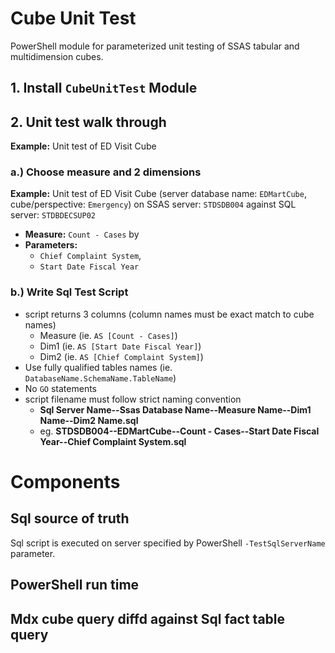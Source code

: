 # Cube Unit Test
PowerShell module for parameterized unit testing of SSAS tabular and multidimension cubes.

## 1. Install `CubeUnitTest` Module

## 2. Unit test walk through
__Example:__ Unit test of ED Visit Cube

### a.) Choose measure and 2 dimensions

__Example:__ Unit test of ED Visit Cube (server database name: `EDMartCube`, cube/perspective: `Emergency`) on SSAS server: `STDSDB004` against SQL server: `STDBDECSUP02`

- __Measure:__ `Count - Cases` by
- __Parameters:__ 
    - `Chief Complaint System`, 
    - `Start Date Fiscal Year`

### b.) Write Sql Test Script

- script returns 3 columns (column names must be exact match to cube names)
    + Measure (ie. `AS [Count - Cases]`)
    + Dim1 (ie. `AS [Start Date Fiscal Year]`)
    + Dim2 (ie. `AS [Chief Complaint System]`)
- Use fully qualified tables names (ie. `DatabaseName.SchemaName.TableName`)
- No `GO` statements
- script filename must follow strict naming convention
    + __Sql Server Name--Ssas Database Name--Measure Name--Dim1 Name--Dim2 Name.sql__
    + eg. __STDSDB004--EDMartCube--Count - Cases--Start Date Fiscal Year--Chief Complaint System.sql__

# Components

## Sql source of truth

Sql script is executed on server specified by PowerShell `-TestSqlServerName` parameter.

## PowerShell run time

## Mdx cube query diffd against Sql fact table query